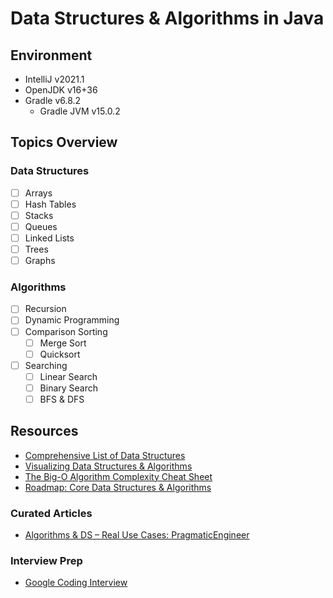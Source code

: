 # Data Structures & Algorithms in Java

## Environment
- <span title="Release: Apr 2021">IntelliJ v2021.1</span>
- <span title="Release: Mar 2021">OpenJDK v16+36</span>
- <span title="Release: Feb 2021">Gradle v6.8.2</span>
  - <span title="Release: Jan 2021">Gradle JVM v15.0.2</span>

## Topics Overview

### Data Structures
- [ ] Arrays
- [ ] Hash Tables
- [ ] Stacks
- [ ] Queues
- [ ] Linked Lists
- [ ] Trees
- [ ] Graphs

### Algorithms
- [ ] Recursion
- [ ] Dynamic Programming
- [ ] Comparison Sorting
  - [ ] Merge Sort
  - [ ] Quicksort
- [ ] Searching
  - [ ] Linear Search
  - [ ] Binary Search
  - [ ] BFS & DFS
  
## Resources
- [Comprehensive List of Data Structures](https://en.wikipedia.org/wiki/List_of_data_structures "Wikipedia: DS List")
- [Visualizing Data Structures & Algorithms](https://visualgo.net/en)
- [The Big-O Algorithm Complexity Cheat Sheet](https://www.bigocheatsheet.com/ "Big O Cheat Sheet")
- [Roadmap: Core Data Structures & Algorithms](https://coggle.it/diagram/W5E5tqYlrXvFJPsq/t/master-the-interview-click-here-for-course-link "Course and Mindmap by Andrei Neagoie")

### Curated Articles
- [Algorithms & DS – Real Use Cases: PragmaticEngineer](https://blog.pragmaticengineer.com/data-structures-and-algorithms-i-actually-used-day-to-day/)

### Interview Prep
- [Google Coding Interview](https://youtu.be/XKu_SEDAykw)